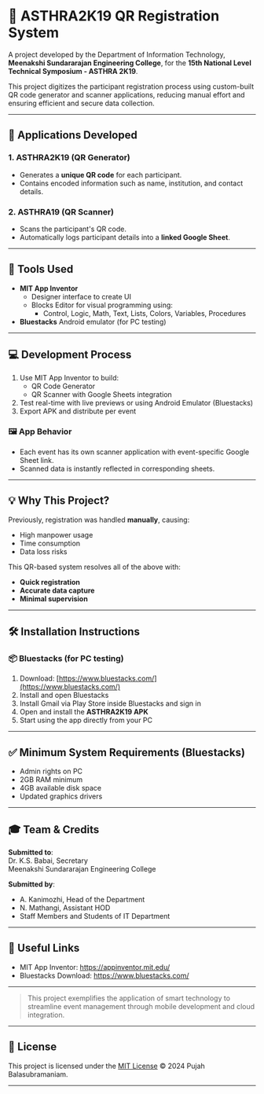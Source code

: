 
# 🎉 ASTHRA2K19 QR Registration System

A project developed by the Department of Information Technology, **Meenakshi Sundararajan Engineering College**, for the **15th National Level Technical Symposium - ASTHRA 2K19**.

This project digitizes the participant registration process using custom-built QR code generator and scanner applications, reducing manual effort and ensuring efficient and secure data collection.

---

## 📱 Applications Developed

### 1. **ASTHRA2K19 (QR Generator)**
- Generates a **unique QR code** for each participant.
- Contains encoded information such as name, institution, and contact details.

### 2. **ASTHRA19 (QR Scanner)**
- Scans the participant's QR code.
- Automatically logs participant details into a **linked Google Sheet**.

---

## 🧰 Tools Used

- **MIT App Inventor**
  - Designer interface to create UI
  - Blocks Editor for visual programming using:
    - Control, Logic, Math, Text, Lists, Colors, Variables, Procedures
- **Bluestacks** Android emulator (for PC testing)

---

## 💻 Development Process

1. Use MIT App Inventor to build:
   - QR Code Generator
   - QR Scanner with Google Sheets integration
2. Test real-time with live previews or using Android Emulator (Bluestacks)
3. Export APK and distribute per event

### 🖼 App Behavior
- Each event has its own scanner application with event-specific Google Sheet link.
- Scanned data is instantly reflected in corresponding sheets.

---

## 💡 Why This Project?

Previously, registration was handled **manually**, causing:
- High manpower usage
- Time consumption
- Data loss risks

This QR-based system resolves all of the above with:
- **Quick registration**
- **Accurate data capture**
- **Minimal supervision**

---

## 🛠 Installation Instructions

### 📦 Bluestacks (for PC testing)
1. Download: [https://www.bluestacks.com/](https://www.bluestacks.com/)
2. Install and open Bluestacks
3. Install Gmail via Play Store inside Bluestacks and sign in
4. Open and install the **ASTHRA2K19 APK**
5. Start using the app directly from your PC

---

## ✅ Minimum System Requirements (Bluestacks)

- Admin rights on PC
- 2GB RAM minimum
- 4GB available disk space
- Updated graphics drivers

---

## 🎓 Team & Credits

**Submitted to**:  
Dr. K.S. Babai, Secretary  
Meenakshi Sundararajan Engineering College  

**Submitted by**:  
- A. Kanimozhi, Head of the Department  
- N. Mathangi, Assistant HOD  
- Staff Members and Students of IT Department

---

## 📩 Useful Links

- MIT App Inventor: https://appinventor.mit.edu/
- Bluestacks Download: https://www.bluestacks.com/

---

> This project exemplifies the application of smart technology to streamline event management through mobile development and cloud integration.

---

## 📄 License

This project is licensed under the [MIT License](LICENSE) © 2024 Pujah Balasubramaniam.

---
